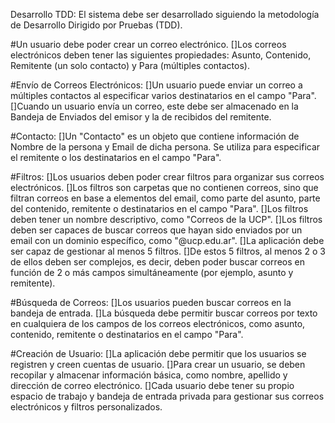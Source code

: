 Desarrollo TDD: El sistema debe ser desarrollado siguiendo la metodología de Desarrollo Dirigido por Pruebas (TDD).

#Un usuario debe poder crear un correo electrónico.
[]Los correos electrónicos deben tener las siguientes propiedades: Asunto, Contenido, Remitente (un solo contacto) y Para (múltiples contactos).

#Envío de Correos Electrónicos:
[]Un usuario puede enviar un correo a múltiples contactos al especificar varios destinatarios en el campo "Para".
[]Cuando un usuario envía un correo, este debe ser almacenado en la Bandeja de Enviados del emisor y la de recibidos del remitente.

#Contacto:
[]Un "Contacto" es un objeto que contiene información de Nombre de la persona y Email de dicha persona. Se utiliza para especificar el remitente o los destinatarios en el campo "Para".

#Filtros:
[]Los usuarios deben poder crear filtros para organizar sus correos electrónicos.
[]Los filtros son carpetas que no contienen correos, sino que filtran correos en base a elementos del email, como parte del asunto, parte del contenido, remitente o destinatarios en el campo "Para".
[]Los filtros deben tener un nombre descriptivo, como "Correos de la UCP".
[]Los filtros deben ser capaces de buscar correos que hayan sido enviados por un email con un dominio específico, como "@ucp.edu.ar".
[]La aplicación debe ser capaz de gestionar al menos 5 filtros.
[]De estos 5 filtros, al menos 2 o 3 de ellos deben ser complejos, es decir, deben poder buscar correos en función de 2 o más campos simultáneamente (por ejemplo, asunto y remitente).

#Búsqueda de Correos:
[]Los usuarios pueden buscar correos en la bandeja de entrada.
[]La búsqueda debe permitir buscar correos por texto en cualquiera de los campos de los correos electrónicos, como asunto, contenido, remitente o destinatarios en el campo "Para".


#Creación de Usuario:
[]La aplicación debe permitir que los usuarios se registren y creen cuentas de usuario.
[]Para crear un usuario, se deben recopilar y almacenar información básica, como nombre, apellido y dirección de correo electrónico.
[]Cada usuario debe tener su propio espacio de trabajo y bandeja de entrada privada para gestionar sus correos electrónicos y filtros personalizados.